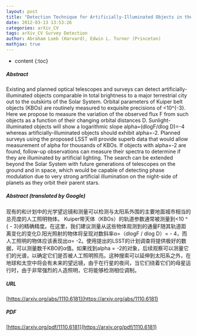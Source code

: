 ```yaml
---
layout: post
title: "Detection Technique for Artificially-Illuminated Objects in the Outer Solar System and Beyond"
date: 2012-03-13 13:53:26
categories: arXiv_CV
tags: arXiv_CV Survey Detection
author: Abraham Loeb (Harvard), Edwin L. Turner (Princeton)
mathjax: true
---
```


* content
{:toc}

##### Abstract
Existing and planned optical telescopes and surveys can detect artificially-illuminated objects comparable in total brightness to a major terrestrial city out to the outskirts of the Solar System. Orbital parameters of Kuiper belt objects (KBOs) are routinely measured to exquisite precisions of <10^{-3}. Here we propose to measure the variation of the observed flux F from such objects as a function of their changing orbital distances D. Sunlight-illuminated objects will show a logarithmic slope alpha=(dlogF/dlog D)=-4 whereas artificially-illuminated objects should exhibit alpha=-2. Planned surveys using the proposed LSST will provide superb data that would allow measurement of alpha for thousands of KBOs. If objects with alpha=-2 are found, follow-up observations can measure their spectra to determine if they are illuminated by artificial lighting. The search can be extended beyond the Solar System with future generations of telescopes on the ground and in space, which would be capable of detecting phase modulation due to very strong artificial illumination on the night-side of planets as they orbit their parent stars.

##### Abstract (translated by Google)
现有的和计划中的光学望远镜和测量可以检测与太阳系外围的主要地面城市相当的总亮度的人工照明物体。 Kuiper带天体（KBOs）的轨道参数通常被测量到<10 ^ { -  3}的精确精度。在这里，我们建议测量从这些物体观测到的通量F随其轨道距离变化的变化D.阳光照射的物体将呈现对数斜率α=（dlogF / dlog D）=  -  4，而人工照明的物体应该表现出α= -2。使用提出的LSST的计划调查将提供极好的数据，可以测量数千KBO的α值。如果找到alpha = -2的对象，后续观察可以测量它们的光谱，以确定它们是否被人工照明照亮。这种搜索可以延伸到太阳系之外，在地球和太空中将会有未来的望远镜，由于在行星的夜间，当它们绕着它们的母星运行时，由于非常强烈的人造照明，它将能够检测相位调制。

##### URL
[https://arxiv.org/abs/1110.6181](https://arxiv.org/abs/1110.6181)

##### PDF
[https://arxiv.org/pdf/1110.6181](https://arxiv.org/pdf/1110.6181)

